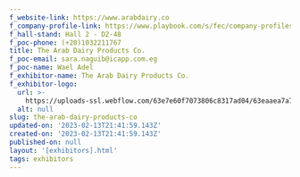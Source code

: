 ```yaml
---
f_website-link: https://www.arabdairy.co
f_company-profile-link: https://www.playbook.com/s/fec/company-profiles
f_hall-stand: Hall 2 - D2-48
f_poc-phone: (+20)1032211767
title: The Arab Dairy Products Co.
f_poc-email: sara.naguib@icapp.com.eg
f_poc-name: Wael Adel
f_exhibitor-name: The Arab Dairy Products Co.
f_exhibitor-logo:
  url: >-
    https://uploads-ssl.webflow.com/63e7e60f7073806c8317ad04/63eaaea7a7b047571f853228_MWVkNQ.png
  alt: null
slug: the-arab-dairy-products-co
updated-on: '2023-02-13T21:41:59.143Z'
created-on: '2023-02-13T21:41:59.143Z'
published-on: null
layout: '[exhibitors].html'
tags: exhibitors
---
```



